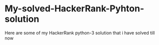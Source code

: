 # My-solved-HackerRank-Pyhton-solution

Here are some of my HackerRank python-3 solution that i have solved till now

